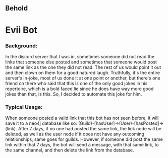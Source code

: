 ## Behold

# Evii Bot

### Background:

In the discord server that I was in, sometimes someone did not read the links that someone else posted and sometimes that someone would post the same link as the one they did not read. The rest of us would point it out and then clown on them for a good natured laugh. Truthfully, it's the entire server's in-joke, most of us done it at one point or another, but there's one friend on there who said that this is one of the only good jokes in his repertoire, which is a bold faced lie since he does have way more good jokes than that, is this. So, I decided to automate this joke for him.

### Typical Usage:

When someone posted a valid link that this bot has not seen before, it will save it to a neo4j database like so: (Guild)-[hasUser]->(User)-[hasPosted]->(link). After 7 days, if no one had posted the same link, the link node will be deleted, as well as the user node if it does not have any outcoming relationships, same goes for guilds. However, if someone did post the same link within that 7 days, the bot will send a message, with that same link, to the same channel, and then delete the link from the database.
